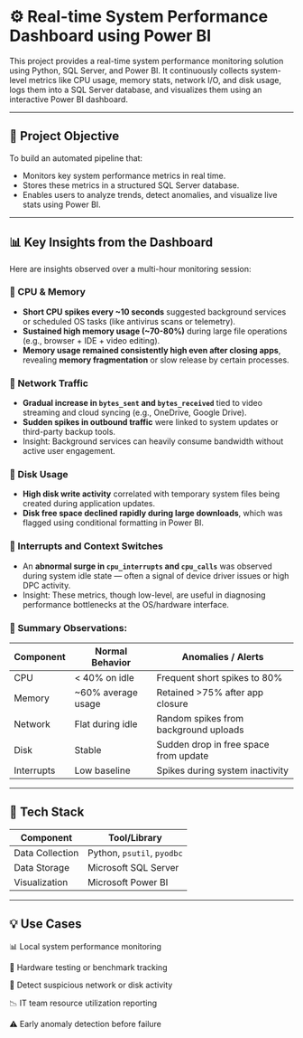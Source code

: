 # ⚙️ Real-time System Performance Dashboard using Power BI

This project provides a real-time system performance monitoring solution using Python, SQL Server, and Power BI. It continuously collects system-level metrics like CPU usage, memory stats, network I/O, and disk usage, logs them into a SQL Server database, and visualizes them using an interactive Power BI dashboard.

---

## 🚀 Project Objective

To build an automated pipeline that:
- Monitors key system performance metrics in real time.
- Stores these metrics in a structured SQL Server database.
- Enables users to analyze trends, detect anomalies, and visualize live stats using Power BI.

---

## 📊 Key Insights from the Dashboard

Here are insights observed over a multi-hour monitoring session:

### 🔹 CPU & Memory
- **Short CPU spikes every ~10 seconds** suggested background services or scheduled OS tasks (like antivirus scans or telemetry).
- **Sustained high memory usage (~70-80%)** during large file operations (e.g., browser + IDE + video editing).
- **Memory usage remained consistently high even after closing apps**, revealing **memory fragmentation** or slow release by certain processes.

### 🔹 Network Traffic
- **Gradual increase in `bytes_sent` and `bytes_received`** tied to video streaming and cloud syncing (e.g., OneDrive, Google Drive).
- **Sudden spikes in outbound traffic** were linked to system updates or third-party backup tools.
- Insight: Background services can heavily consume bandwidth without active user engagement.

### 🔹 Disk Usage
- **High disk write activity** correlated with temporary system files being created during application updates.
- **Disk free space declined rapidly during large downloads**, which was flagged using conditional formatting in Power BI.

### 🔹 Interrupts and Context Switches
- An **abnormal surge in `cpu_interrupts` and `cpu_calls`** was observed during system idle state — often a signal of device driver issues or high DPC activity.
- Insight: These metrics, though low-level, are useful in diagnosing performance bottlenecks at the OS/hardware interface.

### 📌 Summary Observations:
| Component    | Normal Behavior            | Anomalies / Alerts                     |
|--------------|-----------------------------|----------------------------------------|
| CPU          | < 40% on idle               | Frequent short spikes to 80%           |
| Memory       | ~60% average usage          | Retained >75% after app closure        |
| Network      | Flat during idle            | Random spikes from background uploads  |
| Disk         | Stable                      | Sudden drop in free space from update  |
| Interrupts   | Low baseline                | Spikes during system inactivity        |

---

## 🧰 Tech Stack

| Component      | Tool/Library              |
|----------------|---------------------------|
| Data Collection| Python, `psutil`, `pyodbc` |
| Data Storage   | Microsoft SQL Server       |
| Visualization  | Microsoft Power BI         |

---

## 💡 Use Cases
📊 Local system performance monitoring

🧪 Hardware testing or benchmark tracking

🔐 Detect suspicious network or disk activity

📉 IT team resource utilization reporting

⚠️ Early anomaly detection before failure



